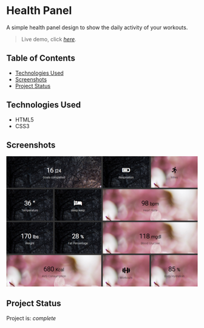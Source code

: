 # Health Panel
  A simple health panel design to show the daily activity of your workouts. 

> Live demo, click [_here_](https://grid360.netlify.app/). 

## Table of Contents
* [Technologies Used](#technologies-used)
* [Screenshots](#screenshots)
* [Project Status](#project-status)

## Technologies Used
- HTML5
- CSS3 

## Screenshots
![Example screenshot](images/screenshot.png)


## Project Status
Project is: _complete_


